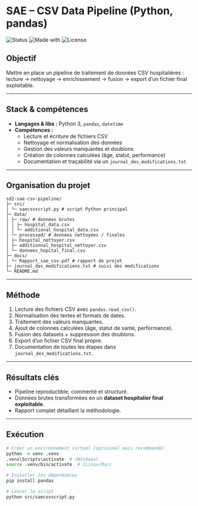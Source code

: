# SAE – CSV Data Pipeline (Python, pandas)

![Status](https://img.shields.io/badge/status-finished-green)
![Made with](https://img.shields.io/badge/made%20with-Python-blue)
![License](https://img.shields.io/badge/license-MIT-lightgrey)

## Objectif
Mettre en place un pipeline de traitement de données CSV hospitalières :  
lecture → nettoyage → enrichissement → fusion → export d’un fichier final exploitable.  

---

##  Stack & compétences
- **Langages & libs :** Python 3, `pandas`, `datetime`
- **Compétences :**
  - Lecture et écriture de fichiers CSV
  - Nettoyage et normalisation des données
  - Gestion des valeurs manquantes et doublons
  - Création de colonnes calculées (âge, statut, performance)
  - Documentation et traçabilité via un `journal_des_modifications.txt`

---

##  Organisation du projet
```
sd2-sae-csv-pipeline/
├─ src/
│ └─ saecsvscript.py # script Python principal
├─ data/
│ ├─ raw/ # données brutes
│ │ ├─ hospital_data.csv
│ │ └─ additional_hospital_data.csv
│ └─ processed/ # données nettoyées / finales
│ ├─ hospital_nettoyer.csv
│ ├─ additionnal_hospital_nettoyer.csv
│ └─ donnees_hopital_final.csv
├─ docs/
│ └─ Rapport_sae_csv.pdf # rapport de projet
├─ journal_des_modifications.txt # suivi des modifications
└─ README.md
```

---

##  Méthode
1. Lecture des fichiers CSV avec `pandas.read_csv()`.
2. Normalisation des textes et formats de dates.
3. Traitement des valeurs manquantes.
4. Ajout de colonnes calculées (âge, statut de santé, performance).
5. Fusion des datasets + suppression des doublons.
6. Export d’un fichier CSV final propre.
7. Documentation de toutes les étapes dans `journal_des_modifications.txt`.

---

##  Résultats clés
- Pipeline reproductible, commenté et structuré.
- Données brutes transformées en un **dataset hospitalier final exploitable**.
- Rapport complet détaillant la méthodologie.

---

## Exécution
```bash
# Créer un environnement virtuel (optionnel mais recommandé)
python -m venv .venv
.venv\Scripts\activate  # (Windows)
source .venv/bin/activate  # (Linux/Mac)

# Installer les dépendances
pip install pandas

# Lancer le script
python src/saecsvscript.py
```
